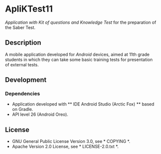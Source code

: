 # ApliKTest11
*Application with Kit of questions and Knowledge Test* for the preparation of the Saber Test.

## Description
A mobile application developed for *Android* devices, aimed at 11th grade students in which they can take some basic training tests for presentation of external tests.

## Development

### Dependencies
* Application developed with ** IDE Android Studio (Arctic Fox) ** based on Gradle.
* API level 26 (Android Oreo).

## License
* GNU General Public License Version 3.0, see * COPYING *.
* Apache Version 2.0 License, see * LICENSE-2.0.txt *.

